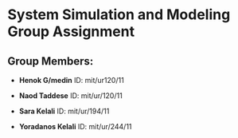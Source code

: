 # System Simulation and Modeling Group Assignment

## Group Members:
- **Henok G/medin**  ID: mit/ur120/11

- **Naod Taddese**   ID: mit/ur/120/11

- **Sara Kelali**   ID: mit/ur/194/11

- **Yoradanos Kelali**   ID: mit/ur/244/11
